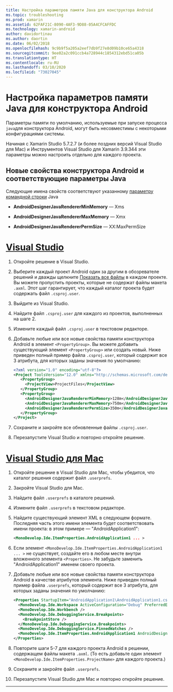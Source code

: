 ```yaml
---
title: Настройка параметров памяти Java для конструктора Android
ms.topic: troubleshooting
ms.prod: xamarin
ms.assetid: 62FAF21C-8090-4AF3-9D88-05A4CFCAFFDC
ms.technology: xamarin-android
author: davidortinau
ms.author: daortin
ms.date: 06/02/2018
ms.openlocfilehash: 9c9b9f5a205a2eef7db9f27e8d09b10ce65a4318
ms.sourcegitcommit: 9ee02a2c091ccb4a728944c1854312ebd51ca05b
ms.translationtype: HT
ms.contentlocale: ru-RU
ms.lasthandoff: 03/10/2020
ms.locfileid: "73027045"
---
```

# <a name="adjusting-java-memory-parameters-for-the-android-designer"></a>Настройка параметров памяти Java для конструктора Android

Параметры памяти по умолчанию, используемые при запуске процесса `java`для конструктора Android, могут быть несовместимы с некоторыми конфигурациями системы.

Начиная с Xamarin Studio 5.7.2.7 (и более поздних версий Visual Studio для Mac) и Инструментов Visual Studio для Xamarin 3.9.344 эти параметры можно настроить отдельно для каждого проекта.

## <a name="new-android-designer-properties-and-corresponding-java-options"></a>Новые свойства конструктора Android и соответствующие параметры Java

Следующие имена свойств соответствуют указанному [параметру командной строки](https://docs.oracle.com/javase/7/docs/technotes/tools/windows/java.html) Java

- **AndroidDesignerJavaRendererMinMemory** — Xms

- **AndroidDesignerJavaRendererMaxMemory** — Xmx

- **AndroidDesignerJavaRendererPermSize** — XX:MaxPermSize

# <a name="visual-studio"></a>[Visual Studio](#tab/windows)

1. Откройте решение в Visual Studio.

2. Выберите каждый проект Android один за другим в обозревателе решений и дважды щелкните [Показать все файлы](https://docs.microsoft.com/previous-versions/visualstudio/visual-studio-2008/4afxey9h(v=vs.90)) в каждом проекте. Вы можете пропустить проекты, которые не содержат файлы макета `.axml`. Этот шаг гарантирует, что каждый каталог проекта будет содержать файл `.csproj.user`.

3. Выйдите из Visual Studio.

4. Найдите файл `.csproj.user` для каждого из проектов, выполненных на шаге 2.

5. Измените каждый файл `.csproj.user` в текстовом редакторе.

6. Добавьте любые или все новые свойства памяти конструктора Android в элемент `<PropertyGroup>`. Вы можете добавить существующий элемент `<PropertyGroup>` или создать новый. Ниже приведен полный пример файла `.csproj.user`, который содержит все 3 атрибута, для которых заданы значения по умолчанию:

    ```xml
    <?xml version="1.0" encoding="utf-8"?>
    <Project ToolsVersion="12.0" xmlns="http://schemas.microsoft.com/developer/msbuild/2003">
       <PropertyGroup>
         <ProjectView>ProjectFiles</ProjectView>
       </PropertyGroup>
       <PropertyGroup>
         <AndroidDesignerJavaRendererMinMemory>128m</AndroidDesignerJavaRendererMinMemory>
         <AndroidDesignerJavaRendererMaxMemory>750m</AndroidDesignerJavaRendererMaxMemory>
         <AndroidDesignerJavaRendererPermSize>350m</AndroidDesignerJavaRendererPermSize>
       </PropertyGroup>
    </Project>
    ```

7. Сохраните и закройте все обновленные файлы `.csproj.user`.

8. Перезапустите Visual Studio и повторно откройте решение.

# <a name="visual-studio-for-mac"></a>[Visual Studio для Mac](#tab/macos)

1. Откройте решение в Visual Studio для Mac, чтобы убедится, что каталог решения содержит файл `.userprefs`.

2. Закройте Visual Studio для Mac.

3. Найдите файл `.userprefs` в каталоге решений.

4. Измените файл `.userprefs` в текстовом редакторе.

5. Найдите существующий элемент XML в следующем формате. Последняя часть этого имени элемента будет соответствовать имени проекта: в этом примере — "AndroidApplication1":

    ```xml
    <MonoDevelop.Ide.ItemProperties.AndroidApplication1 ... >
    ```

6. Если элемент `<MonoDevelop.Ide.ItemProperties.AndroidApplication1 ... >` не существует, создайте его в любом месте внутри вложенного элемента `<Properties>`. Не забудьте заменить "AndroidApplication1" именем своего проекта.

7. Добавьте любые или все новые свойства памяти конструктора Android в качестве атрибутов элемента. Ниже приведен полный пример файла `.userprefs`, который содержит все 3 атрибута, для которых заданы значения по умолчанию:

    ```xml
    <Properties StartupItem="AndroidApplication1\AndroidApplication1.csproj">
      <MonoDevelop.Ide.Workspace ActiveConfiguration="Debug" PreferredExecutionTarget="Android.SelectDevice" />
      <MonoDevelop.Ide.Workbench />
      <MonoDevelop.Ide.DebuggingService.Breakpoints>
        <BreakpointStore />
      </MonoDevelop.Ide.DebuggingService.Breakpoints>
      <MonoDevelop.Ide.DebuggingService.PinnedWatches />
      <MonoDevelop.Ide.ItemProperties.AndroidApplication1 AndroidDesignerJavaRendererMinMemory="128m" AndroidDesignerJavaRendererMaxMemory="750m" AndroidDesignerJavaRendererPermSize="350m" />
    </Properties>
    ```

8. Повторите шаги 5-7 для каждого проекта Android в решении, содержащем файлы макета `.axml`. (То есть добавьте один элемент `<MonoDevelop.Ide.ItemProperties.ProjectName>` для каждого проекта.)

9. Сохраните и закройте файл `.userprefs`.

10. Перезапустите Visual Studio для Mac и повторно откройте решение.

-----
